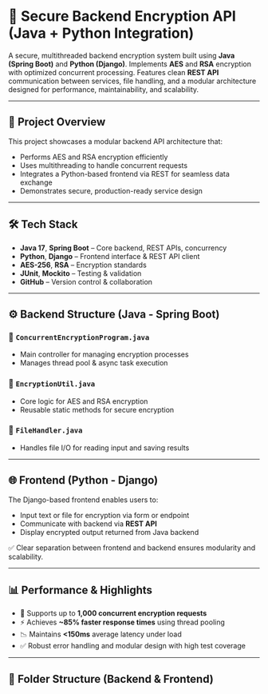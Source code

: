 # 🔐 Secure Backend Encryption API (Java + Python Integration)

A secure, multithreaded backend encryption system built using **Java (Spring Boot)** and **Python (Django)**. Implements **AES** and **RSA** encryption with optimized concurrent processing. Features clean **REST API** communication between services, file handling, and a modular architecture designed for performance, maintainability, and scalability.

---

## 🚀 Project Overview

This project showcases a modular backend API architecture that:

- Performs AES and RSA encryption efficiently  
- Uses multithreading to handle concurrent requests  
- Integrates a Python-based frontend via REST for seamless data exchange  
- Demonstrates secure, production-ready service design  

---

## 🛠️ Tech Stack

- **Java 17**, **Spring Boot** – Core backend, REST APIs, concurrency  
- **Python**, **Django** – Frontend interface & REST API client  
- **AES-256**, **RSA** – Encryption standards  
- **JUnit**, **Mockito** – Testing & validation  
- **GitHub** – Version control & collaboration  

---

## ⚙️ Backend Structure (Java - Spring Boot)

### 🔹 `ConcurrentEncryptionProgram.java`

- Main controller for managing encryption processes  
- Manages thread pool & async task execution  

### 🔹 `EncryptionUtil.java`

- Core logic for AES and RSA encryption  
- Reusable static methods for secure encryption  

### 🔹 `FileHandler.java`

- Handles file I/O for reading input and saving results  

---

## 🌐 Frontend (Python - Django)

The Django-based frontend enables users to:

- Input text or file for encryption via form or endpoint  
- Communicate with backend via **REST API**  
- Display encrypted output returned from Java backend  

✅ Clear separation between frontend and backend ensures modularity and scalability.

---

## 📊 Performance & Highlights

- 🧵 Supports up to **1,000 concurrent encryption requests**  
- ⚡ Achieves **~85% faster response times** using thread pooling  
- 📉 Maintains **<150ms** average latency under load  
- ✅ Robust error handling and modular design with high test coverage  

---

## 📁 Folder Structure (Backend & Frontend)


